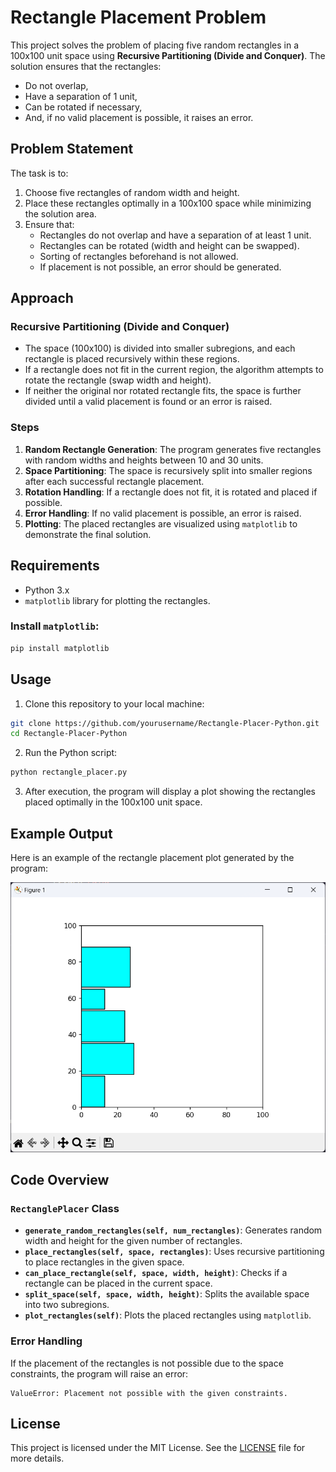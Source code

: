 # Rectangle Placement Problem

This project solves the problem of placing five random rectangles in a 100x100 unit space using **Recursive Partitioning (Divide and Conquer)**. The solution ensures that the rectangles:
- Do not overlap,
- Have a separation of 1 unit,
- Can be rotated if necessary, 
- And, if no valid placement is possible, it raises an error.

## Problem Statement

The task is to:
1. Choose five rectangles of random width and height.
2. Place these rectangles optimally in a 100x100 space while minimizing the solution area.
3. Ensure that:
   - Rectangles do not overlap and have a separation of at least 1 unit.
   - Rectangles can be rotated (width and height can be swapped).
   - Sorting of rectangles beforehand is not allowed.
   - If placement is not possible, an error should be generated.

## Approach

### Recursive Partitioning (Divide and Conquer)
- The space (100x100) is divided into smaller subregions, and each rectangle is placed recursively within these regions.
- If a rectangle does not fit in the current region, the algorithm attempts to rotate the rectangle (swap width and height).
- If neither the original nor rotated rectangle fits, the space is further divided until a valid placement is found or an error is raised.

### Steps
1. **Random Rectangle Generation**: The program generates five rectangles with random widths and heights between 10 and 30 units.
2. **Space Partitioning**: The space is recursively split into smaller regions after each successful rectangle placement.
3. **Rotation Handling**: If a rectangle does not fit, it is rotated and placed if possible.
4. **Error Handling**: If no valid placement is possible, an error is raised.
5. **Plotting**: The placed rectangles are visualized using `matplotlib` to demonstrate the final solution.

## Requirements

- Python 3.x
- `matplotlib` library for plotting the rectangles.

### Install `matplotlib`:

```bash
pip install matplotlib
```

## Usage

1. Clone this repository to your local machine:

```bash
git clone https://github.com/yourusername/Rectangle-Placer-Python.git
cd Rectangle-Placer-Python
```

2. Run the Python script:

```bash
python rectangle_placer.py
```

3. After execution, the program will display a plot showing the rectangles placed optimally in the 100x100 unit space.

## Example Output

Here is an example of the rectangle placement plot generated by the program:

![Rectangle Placement](rectangle-plot.png)

## Code Overview

### `RectanglePlacer` Class
- **`generate_random_rectangles(self, num_rectangles)`**: Generates random width and height for the given number of rectangles.
- **`place_rectangles(self, space, rectangles)`**: Uses recursive partitioning to place rectangles in the given space.
- **`can_place_rectangle(self, space, width, height)`**: Checks if a rectangle can be placed in the current space.
- **`split_space(self, space, width, height)`**: Splits the available space into two subregions.
- **`plot_rectangles(self)`**: Plots the placed rectangles using `matplotlib`.

### Error Handling
If the placement of the rectangles is not possible due to the space constraints, the program will raise an error: 
```
ValueError: Placement not possible with the given constraints.
```

## License

This project is licensed under the MIT License. See the [LICENSE](LICENSE) file for more details.
